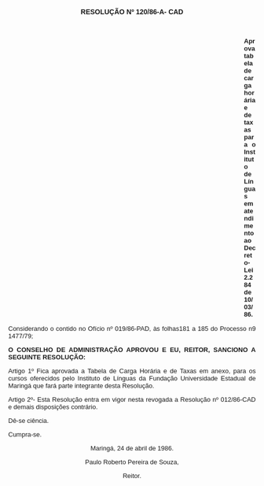 <BODY>

<B><FONT FACE="Arial"><P ALIGN="CENTER">RESOLU&Ccedil;&Atilde;O Nº  120/86-A- CAD</P>
</B></FONT><FONT SIZE=2>
<P>&nbsp;</P><DIR>
<DIR>
<DIR>
<DIR>
<DIR>
<DIR>
<DIR>
<DIR>
<DIR>
<DIR>
<DIR>
<DIR>

</FONT><B><FONT FACE="Arial"><P ALIGN="JUSTIFY">Aprova tabela de carga hor&aacute;ria e de taxas para o Instituto de L&iacute;nguas em atendimento ao Decreto-Lei 2.284 de 10/03/86.</P></DIR>
</DIR>
</DIR>
</DIR>
</DIR>
</DIR>
</DIR>
</DIR>
</DIR>
</DIR>
</DIR>
</DIR>

</B><P ALIGN="JUSTIFY">Considerando o contido no Of&iacute;cio nº 019/86-PAD, &agrave;s folhas181 a 185 do Processo n9 1477/79;</P>
<P ALIGN="JUSTIFY"></P>
<B><P ALIGN="JUSTIFY">O CONSELHO DE ADMINISTRA&Ccedil;&Atilde;O APROVOU E EU, REITOR, SANCIONO A SEGUINTE RESOLU&Ccedil;&Atilde;O: </P>
</B><P ALIGN="JUSTIFY">Artigo 1º  Fica aprovada a Tabela de Carga Hor&aacute;ria e de Taxas em anexo, para os cursos oferecidos pelo Instituto de L&iacute;nguas da Funda&ccedil;&atilde;o Universidade Estadual de Maring&aacute; que <B> </B>far&aacute; parte integrante desta Resolu&ccedil;&atilde;o.</P>
<P ALIGN="JUSTIFY">Artigo 2º- Esta Resolu&ccedil;&atilde;o entra em vigor nesta revogada a Resolu&ccedil;&atilde;o nº 012/86-CAD e demais disposi&ccedil;&otilde;es contr&aacute;rio.</P>
<P ALIGN="JUSTIFY">D&ecirc;-se ci&ecirc;ncia.</P>
<P ALIGN="JUSTIFY">Cumpra-se.</P>
<P ALIGN="CENTER">Maring&aacute;, 24 de abril de 1986.</P>
<P ALIGN="CENTER">Paulo Roberto Pereira de Souza,</P>
<P ALIGN="CENTER">Reitor.</P></FONT></BODY>
